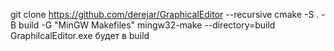 git clone https://github.com/derejar/GraphicalEditor --recursive
cmake -S . -B build -G "MinGW Makefiles"
mingw32-make --directory=build
GraphilcalEditor.exe будет в build
